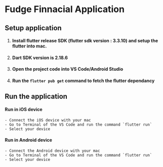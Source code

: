 # Fudge Finnacial Application

## Setup application

 1. #### Install flutter release SDK (flutter sdk version : 3.3.10) and setup the flutter into mac.
 2. #### Dart SDK version is 2.18.6
 3. #### Open the project code into VS Code/Android Studio
 4. #### Run the `flutter pub get` command to fetch the flutter dependancy

## Run the application
 
 #### Run in iOS device
    - Connect the iOS device with your mac
    - Go to Terminal of the VS Code and run the command `flutter run`
    - Select your device

#### Run in Android device
    - Connect the Android device with your mac
    - Go to Terminal of the VS Code and run the command `flutter run`
    - Select your device
